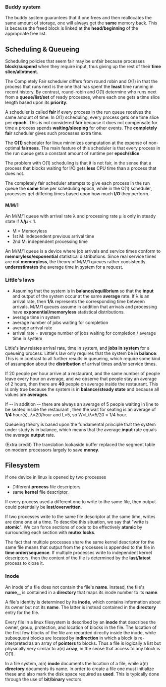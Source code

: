 ### Buddy system
The buddy system guarantees that if one frees and then reallocates the same amount of storage, one will always get the __same__ memory back. This is because the freed block is linked at the __head/beginning__ of the appropriate free list.

## Scheduling & Queueing
Scheduling policies that seem fair may be unfair because processes ____block/suspend____ when they require input, thus giving up the rest of their ____time slice/allotment____.

The Completely Fair scheduler differs from round robin and O(1) in that the process that runs next is the one that has spent the ____least____ time running in recent history. By contrast, round-robin and O(1) determine who runs next from a ____queue/list/set____ of ready processes, where each one gets a time slice length based upon its ____priority____.

A scheduler is called ____fair____ if every process in the run queue receives the same amount of time. In O(1) scheduling, every process gets one time slice per ____epoch____. This is not considered ____fair____ because it does not compensate for time a process spends ____waiting/sleeping____ for other events. The ____completely fair____ scheduler gives such processes extra time.

The ____O(1)____ scheduler for linux minimizes computation at the expense of non-optimal ____fairness____. The main feature of this scheduler is that every process in the run queue gets a constant amount of runtime per ____epoch/slice____.

The problem with O(1) scheduling is that it is not fair, in the sense that a process that blocks waiting for I/O gets ____less____ CPU time than a process that does not.

The completely fair scheduler attempts to give each process in the run queue the ____same____ time per scheduling epoch, while in the O(1) scheduler, processes get differing times based upon how much ____I/O____ they perform.

#### M/M/1
An M/M/1 queue with arrival rate λ and processing rate μ is only in steady state if ____λ/μ____ < 1. 
* M = Memoryless
* 1st M: independent previous arrival time
* 2nd M: independent processing time

An M/M/1 queue is a device where job arrivals and service times conform to ____memoryless/exponential____ statistical distributions. Since real service times are not ____memoryless____, the theory of M/M/1 queues rather consistently ____underestimates____ the average time in system for a request.

### Little's laws
* Assuming that the system is in __balance/equilibrium__ so that the ____input____ and output of the system occur at the same ____average____ rate. If λ is an arrival rate, then ____1/λ____ represents the corresponding time between arrivals. M/M/1 queues assume in addition that arrivals and processing have ____exponential/memoryless____ statistical distributions.
* average time in system
* average number of jobs waiting for completion
* average arrival rate
* arrival rate = average number of jobs waiting for completion / average time in system

Little's law relates arrival rate, time in system, and ____jobs in system____ for a queueing process. Little's law only requires that the system be ____in balance____. This is in contrast to all further results in queueing, which require some kind of assumption about the ____distribution____ of arrival times and/or service times.

If 20 people per hour arrive at a restaurant, and the same number of people leave every hour on average, and we observe that people stay an average of 2 hours, then there are ____40____ people on average inside the restaurant. This is only true because the system is in ____balance/steady state____ and because all values are ____averages____. 

If -- in addition -- there are always an average of 5 people waiting in line to be seated inside the restaurant , then the wait for seating is an average of ____1/4____ hour(s). λ=20/hour and L=5, so W=L/λ=5/20 = 1/4 hour.

Queueing theory is based upon the fundamental principle that the system under study is in balance, which means that the average ____input____ rate equals the average ____output____ rate.




(Extra credit) The translation lookaside buffer replaced the segment table on modern processors largely to save ____money____.

## Filesystem
If one device in linux is opened by two processes
* Different ____process____ file descriptors 
* same ____kernel____ file descriptor. 

If every process used a different one to write to the same file, then output could potentially be ____lost/overwritten____.

If two processes write to the same file descriptor at the same time, writes are done one at a time. To describe this situation, we say that "write is ____atomic____". We can force sections of code to be effectively ____atomic____ by surrounding each section with ____mutex locks____.

The fact that multiple processes share the same kernel descriptor for the same file means that output from the processes is appended to the file in ____time order/sequence____. If multiple processes write to independent kernel descriptors, then the content of the file is determined by the __last/latest__ process to close it.

### Inode
An inode of a file does not contain the file's ____name____. Instead, the file's ____name______ is contained in a ____directory____ that maps its inode number to its ____name____.

A file's identity is determined by its ____inode____, which contains information about its owner but not its ____name____. The latter is instead contained in the ____directory____ entry for the file.

Every file in a linux filesystem is described by an ____inode____ that describes the owner, group, protection, and location of blocks in the file. The location of the first few blocks of the file are recorded directly inside the inode, while subsequent blocks are located by ____indirection____ in which a block is re-interpreted as an array of ____pointers____ to blocks. Thus a file is logically a list but physically very similar to a(n) ____array____, in the sense that access to any block is O(1).

In a file system, a(n) ____inode____ documents the location of a file, while a(n) ____directory____ documents its name. In order to create a file one must initialize these and also mark the disk space required as ____used____. This is typically done through the use of ____bit/binary____ vectors.



